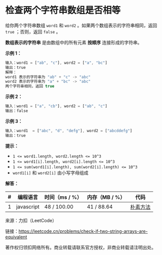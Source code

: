 # 检查两个字符串数组是否相等

给你两个字符串数组 `word1` 和 `word2` 。如果两个数组表示的字符串相同，返回 `true` ；否则，返回 `false` 。

**数组表示的字符串** 是由数组中的所有元素 **按顺序** 连接形成的字符串。

**示例 1：**

``` javascript
输入：word1 = ["ab", "c"], word2 = ["a", "bc"]
输出：true
解释：
word1 表示的字符串为 "ab" + "c" -> "abc"
word2 表示的字符串为 "a" + "bc" -> "abc"
两个字符串相同，返回 true
```

**示例 2：**

``` javascript
输入：word1 = ["a", "cb"], word2 = ["ab", "c"]
输出：false
```

**示例 3：**

``` javascript
输入：word1  = ["abc", "d", "defg"], word2 = ["abcddefg"]
输出：true
```

**提示：**

- `1 <= word1.length, word2.length <= 10^3`
- `1 <= word1[i].length, word2[i].length <= 10^3`
- `1 <= sum(word1[i].length), sum(word2[i].length) <= 10^3`
- `word1[i]` 和 `word2[i]` 由小写字母组成

**解答：**

**#**|**编程语言**|**时间（ms / %）**|**内存（MB / %）**|**代码**
--|--|--|--|--
1|javascript|48 / 100.00|41 / 88.64|[朴素方法](./javascript/ac_v1.js)

来源：力扣（LeetCode）

链接：https://leetcode.cn/problems/check-if-two-string-arrays-are-equivalent

著作权归领扣网络所有。商业转载请联系官方授权，非商业转载请注明出处。
